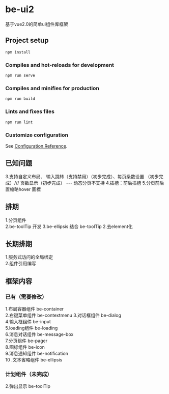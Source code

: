 # be-ui2
基于vue2.0的简单ui组件库框架
## Project setup
```
npm install
```

### Compiles and hot-reloads for development
```
npm run serve
```

### Compiles and minifies for production
```
npm run build
```

### Lints and fixes files
```
npm run lint
```

### Customize configuration
See [Configuration Reference](https://cli.vuejs.org/config/).

## 已知问题
3.支持自定义布局、 输入跳转（支持禁用）（初步完成）、每页条数设置 （初步完成）/// 页数显示（初步完成） --- 动态分页不支持
4.插槽：前后插槽
5.分页前后置缩略hover 圖標
## 排期
1.分页组件  
2.be-toolTip 开发
3.be-ellipsis 结合 be-toolTip
2.去element化
## 长期排期
1.服务式访问的全局绑定  
2.组件引用编写
## 框架内容
### 已有（需要修改）
1.布局容器组件 be-container  
2.右键菜单组件 be-contextmenu
3.对话框组件   be-dialog  
4.输入框组件   be-input  
5.loading组件 be-loading  
6.消息对话组件 be-message-box  
7.分页组件 be-pager  
8.图标组件 be-icon  
9.消息通知组件 be-notification  
10 .文本省略组件 be-ellipsis
### 计划组件（未完成）
2.弹出显示 be-toolTip









